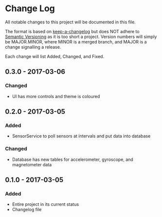 # Change Log
All notable changes to this project will be documented in this file.

The format is based on [keep-a-changelog](https://github.com/olivierlacan/keep-a-changelog)
but does NOT adhere to [Semantic Versioning](http://semver.org/) as it is too
short a project. Version numbers will simply be MAJOR.MINOR, where MINOR is a
merged branch, and MAJOR is a change signalling a release.

Each change will list Added, Changed, and Fixed.

## 0.3.0 - 2017-03-06
### Changed
- UI has more controls and theme is coloured

## 0.2.0 - 2017-03-05
### Added
- SensorService to poll sensors at intervals and put data into database

### Changed
- Database has new tables for accelerometer, gyroscope, and magnetometer data

## 0.1.0 - 2017-03-05
### Added
- Entire project in its current status
- Changelog file
